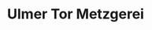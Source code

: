 ---
title: "Ulmer Tor Metzgerei"
url: /biberach-an-der-riss/ulmer-tor-metzgerei/
shop: Metzgerei
---